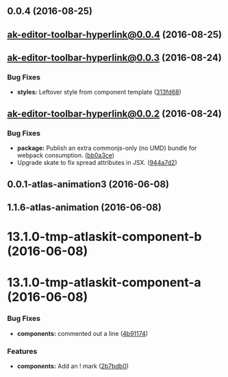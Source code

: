<a name="0.0.4"></a>
## 0.0.4 (2016-08-25)



<a name="ak-editor-toolbar-hyperlink@0.0.4"></a>
## ak-editor-toolbar-hyperlink@0.0.4 (2016-08-25)



<a name="ak-editor-toolbar-hyperlink@0.0.3"></a>
## ak-editor-toolbar-hyperlink@0.0.3 (2016-08-24)


### Bug Fixes

* **styles:** Leftover style from component template ([313fd68](https://bitbucket.org/atlassian/atlaskit/commits/313fd68))



<a name="ak-editor-toolbar-hyperlink@0.0.2"></a>
## ak-editor-toolbar-hyperlink@0.0.2 (2016-08-24)


### Bug Fixes

* **package:** Publish an extra commonjs-only (no UMD) bundle for webpack consumption. ([bb0a3ce](https://bitbucket.org/atlassian/atlaskit/commits/bb0a3ce))
* Upgrade skate to fix spread attributes in JSX. ([944a7d2](https://bitbucket.org/atlassian/atlaskit/commits/944a7d2))



<a name="0.0.1-atlas-animation3"></a>
## 0.0.1-atlas-animation3 (2016-06-08)



<a name="1.1.6-atlas-animation"></a>
## 1.1.6-atlas-animation (2016-06-08)



<a name="13.1.0-tmp-atlaskit-component-b"></a>
# 13.1.0-tmp-atlaskit-component-b (2016-06-08)



<a name="13.1.0-tmp-atlaskit-component-a"></a>
# 13.1.0-tmp-atlaskit-component-a (2016-06-08)


### Bug Fixes

* **components:** commented out a line ([4b91174](https://bitbucket.org/atlassian/atlaskit/commits/4b91174))


### Features

* **components:** Add an ! mark ([2b7bdb0](https://bitbucket.org/atlassian/atlaskit/commits/2b7bdb0))



